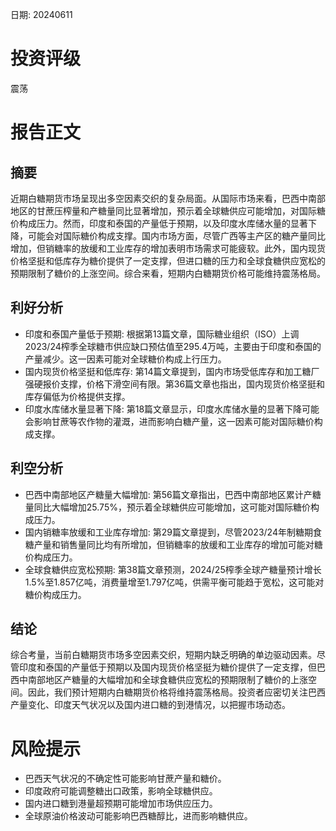 
日期: 20240611

# 投资评级

震荡

# 报告正文

## 摘要

近期白糖期货市场呈现出多空因素交织的复杂局面。从国际市场来看，巴西中南部地区的甘蔗压榨量和产糖量同比显著增加，预示着全球糖供应可能增加，对国际糖价构成压力。然而，印度和泰国的产量低于预期，以及印度水库储水量的显著下降，可能会对国际糖价构成支撑。国内市场方面，尽管广西等主产区的糖产量同比增加，但销糖率的放缓和工业库存的增加表明市场需求可能疲软。此外，国内现货价格坚挺和低库存为糖价提供了一定支撑，但进口糖的压力和全球食糖供应宽松的预期限制了糖价的上涨空间。综合来看，短期内白糖期货价格可能维持震荡格局。

## 利好分析

* 印度和泰国产量低于预期: 根据第13篇文章，国际糖业组织（ISO）上调2023/24榨季全球糖市供应缺口预估值至295.4万吨，主要由于印度和泰国的产量减少。这一因素可能对全球糖价构成上行压力。
* 国内现货价格坚挺和低库存: 第14篇文章提到，国内市场受低库存和加工糖厂强硬报价支撑，价格下滑空间有限。第36篇文章也指出，国内现货价格坚挺和库存偏低为价格提供支撑。
* 印度水库储水量显著下降: 第18篇文章显示，印度水库储水量的显著下降可能会影响甘蔗等农作物的灌溉，进而影响白糖产量，这一因素可能对国际糖价构成支撑。

## 利空分析

* 巴西中南部地区产糖量大幅增加: 第56篇文章指出，巴西中南部地区累计产糖量同比大幅增加25.75%，预示着全球糖供应可能增加，这可能对国际糖价构成压力。
* 国内销糖率放缓和工业库存增加: 第29篇文章提到，尽管2023/24年制糖期食糖产量和销售量同比均有所增加，但销糖率的放缓和工业库存的增加可能对糖价构成压力。
* 全球食糖供应宽松预期: 第38篇文章预测，2024/25榨季全球产糖量预计增长1.5%至1.857亿吨，消费量增至1.797亿吨，供需平衡可能趋于宽松，这可能对糖价构成压力。

## 结论

综合考量，当前白糖期货市场多空因素交织，短期内缺乏明确的单边驱动因素。尽管印度和泰国的产量低于预期以及国内现货价格坚挺为糖价提供了一定支撑，但巴西中南部地区产糖量的大幅增加和全球食糖供应宽松的预期限制了糖价的上涨空间。因此，我们预计短期内白糖期货价格将维持震荡格局。投资者应密切关注巴西产量变化、印度天气状况以及国内进口糖的到港情况，以把握市场动态。

# 风险提示

* 巴西天气状况的不确定性可能影响甘蔗产量和糖价。
* 印度政府可能调整糖出口政策，影响全球糖供应。
* 国内进口糖到港量超预期可能增加市场供应压力。
* 全球原油价格波动可能影响巴西糖醇比，进而影响糖供应。
